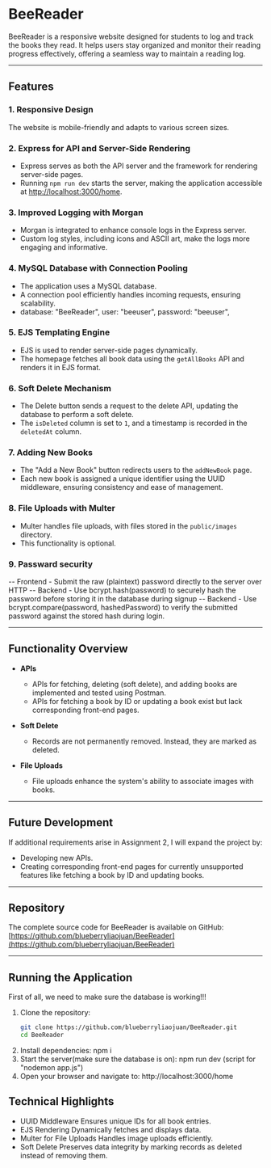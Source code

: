 # BeeReader

BeeReader is a responsive website designed for students to log and track the books they read. It helps users stay organized and monitor their reading progress effectively, offering a seamless way to maintain a reading log.

---

## Features

### 1. Responsive Design

The website is mobile-friendly and adapts to various screen sizes.

### 2. Express for API and Server-Side Rendering

- Express serves as both the API server and the framework for rendering server-side pages.
- Running `npm run dev` starts the server, making the application accessible at [http://localhost:3000/home](http://localhost:3000/home).

### 3. Improved Logging with Morgan

- Morgan is integrated to enhance console logs in the Express server.
- Custom log styles, including icons and ASCII art, make the logs more engaging and informative.

### 4. MySQL Database with Connection Pooling

- The application uses a MySQL database.
- A connection pool efficiently handles incoming requests, ensuring scalability.
- database: "BeeReader", user: "beeuser", password: "beeuser",

### 5. EJS Templating Engine

- EJS is used to render server-side pages dynamically.
- The homepage fetches all book data using the `getAllBooks` API and renders it in EJS format.

### 6. Soft Delete Mechanism

- The Delete button sends a request to the delete API, updating the database to perform a soft delete.
- The `isDeleted` column is set to `1`, and a timestamp is recorded in the `deletedAt` column.

### 7. Adding New Books

- The "Add a New Book" button redirects users to the `addNewBook` page.
- Each new book is assigned a unique identifier using the UUID middleware, ensuring consistency and ease of management.

### 8. File Uploads with Multer

- Multer handles file uploads, with files stored in the `public/images` directory.
- This functionality is optional.

### 9. Passward security

-- Frontend - Submit the raw (plaintext) password directly to the server over HTTP
-- Backend - Use bcrypt.hash(password) to securely hash the password before storing it in the database during signup
-- Backend - Use bcrypt.compare(password, hashedPassword) to verify the submitted password against the stored hash during login.

---

## Functionality Overview

- **APIs**

  - APIs for fetching, deleting (soft delete), and adding books are implemented and tested using Postman.
  - APIs for fetching a book by ID or updating a book exist but lack corresponding front-end pages.

- **Soft Delete**

  - Records are not permanently removed. Instead, they are marked as deleted.

- **File Uploads**
  - File uploads enhance the system's ability to associate images with books.

---

## Future Development

If additional requirements arise in Assignment 2, I will expand the project by:

- Developing new APIs.
- Creating corresponding front-end pages for currently unsupported features like fetching a book by ID and updating books.

---

## Repository

The complete source code for BeeReader is available on GitHub:  
[https://github.com/blueberryliaojuan/BeeReader](https://github.com/blueberryliaojuan/BeeReader)

---

## Running the Application

First of all, we need to make sure the database is working!!!

1. Clone the repository:
   ```bash
   git clone https://github.com/blueberryliaojuan/BeeReader.git
   cd BeeReader
   ```
2. Install dependencies:
   npm i
3. Start the server(make sure the database is on):
   npm run dev (script for "nodemon app.js")
4. Open your browser and navigate to: http://localhost:3000/home

## Technical Highlights

- UUID Middleware
  Ensures unique IDs for all book entries.
- EJS Rendering
  Dynamically fetches and displays data.
- Multer for File Uploads
  Handles image uploads efficiently.
- Soft Delete
  Preserves data integrity by marking records as deleted instead of removing them.
